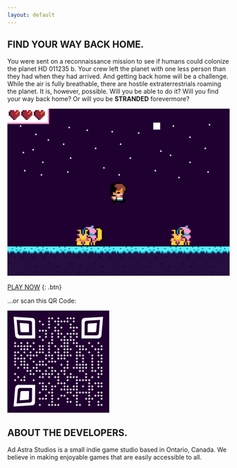 ```yaml
---
layout: default
---
```


## FIND YOUR WAY BACK HOME.

You were sent on a reconnaissance mission to see if humans could colonize the planet HD 011235 b. Your crew left the planet with one less person than they had when they had arrived. And getting back home will be a challenge. While the air is fully breathable, there are hostile extraterrestrials roaming the planet. It is, however, possible. Will you be able to do it? Will you find your way back home? Or will you be __STRANDED__ forevermore?

![Screenshot of STRANDED video game with the player jumping over two hermit-crab-like enemies.](/screenshot.png)

[PLAY NOW](https://csrodrig25.github.io/STRANDED)
{: .btn}

...or scan this QR Code:

![QR Code for STRANDED online game](/qr-code-small.png)

## ABOUT THE DEVELOPERS.

Ad Astra Studios is a small indie game studio based in Ontario, Canada. We believe in making enjoyable games that are easily accessible to all.